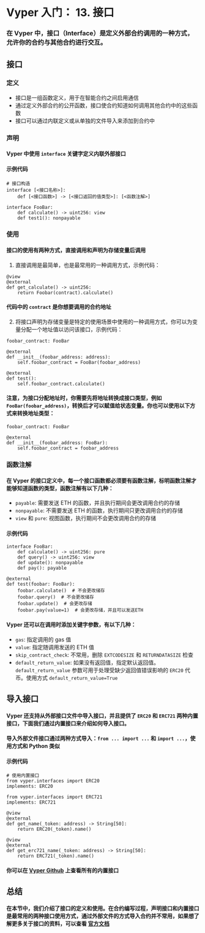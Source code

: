 # Vyper 入门： 13. 接口

### 在 Vyper 中，接口（Interface）是定义外部合约调用的一种方式，允许你的合约与其他合约进行交互。

## 接口

### 定义

- 接口是一组函数定义，用于在智能合约之间启用通信 ​
- 通过定义外部合约的公开函数，接口使合约知道如何调用其他合约中的这些函数
- 接口可以通过内联定义或从单独的文件导入来添加到合约中

### 声明

#### Vyper 中使用 `interface` 关键字定义内联外部接口

#### 示例代码

```
# 接口构造
interface [<接口名称>]:
	def [<接口函数>] -> [<接口返回的值类型>]: [<函数注解>]

interface FooBar:
    def calculate() -> uint256: view
    def test1(): nonpayable
```

### 使用

#### 接口的使用有两种方式，直接调用和声明为存储变量后调用

1. 直接调用是最简单，也是最常用的一种调用方式，示例代码：

```
@view
@external
def get_calculate() -> uint256:
	return Foobar(contract).calculate()
```

#### 代码中的 `contract` 是你想要调用的合约地址

2. 将接口声明为存储变量是特定的使用场景中使用的一种调用方式，你可以为变量分配一个地址值以访问该接口，示例代码：

```
foobar_contract: FooBar

@external
def __init__(foobar_address: address):
    self.foobar_contract = FooBar(foobar_address)

@external
def test():
    self.foobar_contract.calculate()
```

#### 注意，为接口分配地址时，你需要先将地址转换成接口类型，例如 `FooBar(foobar_address)`，转换后才可以赋值给状态变量。你也可以使用以下方式来转换地址类型：

```
foobar_contract: FooBar

@external
def __init__(foobar_address: FooBar):
    self.foobar_contract = foobar_address
```

### 函数注解

#### 在 Vyper 的接口定义中，每一个接口函数都必须要有函数注解，标明函数注解才能够知道函数的类型，函数注解有以下几种：

- `payable`: 需要发送 ETH 的函数，并且执行期间会更改调用合约的存储
- `nonpayable`: 不需要发送 ETH 的函数，执行期间只更改调用合约的存储
- `view` 和 `pure`: 视图函数，执行期间不会更改调用合约的存储

#### 示例代码

```
interface FooBar:
    def calculate() -> uint256: pure
    def query() -> uint256: view
    def update(): nonpayable
    def pay(): payable

@external
def test(foobar: FooBar):
    foobar.calculate()  # 不会更改储存
    foobar.query()  # 不会更改储存
    foobar.update()  # 会更改存储
    foobar.pay(value=1)  # 会更改存储，并且可以发送ETH
```

#### Vyper 还可以在调用时添加关键字参数，有以下几种：

- `gas`: 指定调用的 gas 值
- `value`: 指定随调用发送的 ETH 值
- `skip_contract_check`: 不常用，删除 `EXTCODESIZE` 和 `RETURNDATASIZE` 检查
- `default_return_value`: 如果没有返回值，指定默认返回值。`default_return_value` 参数可用于处理受缺少返回值错误影响的 `ERC20` 代币。使用方式 `default_return_value=True`

## 导入接口

#### Vyper 还支持从外部接口文件中导入接口，并且提供了 `ERC20` 和 `ERC721` 两种内置接口，下面我们通过内置接口来介绍如何导入接口。

#### 导入外部文件接口通过两种方式导入：`from ... import ...` 和 `import ...`，使用方式和 Python 类似

#### 示例代码

```
# 使用内置接口
from vyper.interfaces import ERC20
implements: ERC20

from vyper.interfaces import ERC721
implements: ERC721

@view
@external
def get_name(_token: address) -> String[50]:
	return ERC20(_token).name()

@view
@external
def get_erc721_name(_token: address) -> String[50]:
	return ERC721(_token).name()

```

#### 你可以在 [Vyper Github](https://github.com/vyperlang/vyper/tree/master/vyper/builtins/interfaces) 上查看所有的内置接口

## 总结

#### 在本节中，我们介绍了接口的定义和使用。在合约编写过程，声明接口和内置接口是最常用的两种接口使用方式，通过外部文件的方式导入合约并不常用，如果想了解更多关于接口的资料，可以查看 [官方文档](https://docs.vyperlang.org/en/latest/interfaces.html)
